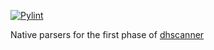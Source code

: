 [![Pylint](https://github.com/OrenGitHub/dhscanner.0.fronts/actions/workflows/pylint.yml/badge.svg)](https://github.com/OrenGitHub/dhscanner.0.fronts/actions/workflows/pylint.yml)

Native parsers for the first phase of [dhscanner][1]

[1]: https://github.com/OrenGitHub/dhscanner
